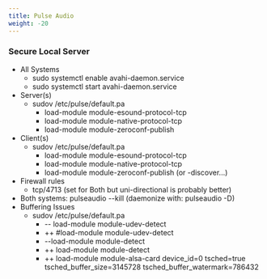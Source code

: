 ```yaml
---
title: Pulse Audio
weight: -20
---
```


### Secure Local Server
- All Systems
    - sudo systemctl enable avahi-daemon.service
    - sudo systemctl start avahi-daemon.service
- Server(s)
    - sudov /etc/pulse/default.pa
        - load-module module-esound-protocol-tcp
        - load-module module-native-protocol-tcp
        - load-module module-zeroconf-publish
- Client(s)
    - sudov /etc/pulse/default.pa
        - load-module module-esound-protocol-tcp
        - load-module module-native-protocol-tcp
        - load-module module-zeroconf-publish (or -discover...)
- Firewall rules
    - tcp/4713 (set for Both but uni-directional is probably better)
- Both systems: pulseaudio --kill (daemonize with: pulseaudio -D)
- Buffering Issues
    - sudov /etc/pulse/default.pa
        - \-- load-module module-udev-detect
        - ++ #load-module module-udev-detect
        - \--load-module module-detect
        - ++ load-module module-detect
        - ++ load-module module-alsa-card device_id=0 tsched=true tsched_buffer_size=3145728 tsched_buffer_watermark=786432
